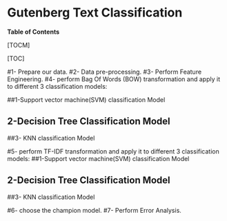 # Gutenberg Text Classification

**Table of Contents**

[TOCM]

[TOC]

#1- Prepare our data.
#2- Data pre-processing.
#3- Perform Feature Engineering.
#4- perform Bag Of Words (BOW) transformation and apply it to different 3 classification models:

##1-Support vector machine(SVM) classification Model
## 2-Decision Tree Classification Model
##3- KNN classification Model

#5- perform TF-IDF transformation and apply it to different 3 classification models:
##1-Support vector machine(SVM) classification Model
## 2-Decision Tree Classification Model
##3- KNN classification Model

#6- choose the champion model.
#7-  Perform Error Analysis.
